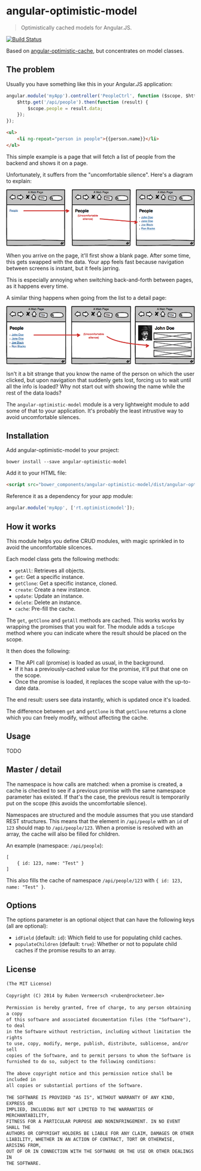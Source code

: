 # angular-optimistic-model

> Optimistically cached models for Angular.JS.

[![Build Status](https://travis-ci.org/rubenv/angular-optimistic-model.png?branch=master)](https://travis-ci.org/rubenv/angular-optimistic-model)

Based on [angular-optimistic-cache](https://github.com/rubenv/angular-optimistic-cache), but concentrates on model classes.

## The problem
Usually you have something like this in your Angular.JS application:

```js
angular.module('myApp').controller('PeopleCtrl', function ($scope, $http) {
    $http.get('/api/people').then(function (result) {
        $scope.people = result.data;
    });
});
```

```html
<ul>
    <li ng-repeat="person in people">{{person.name}}</li>
</ul>
```

This simple example is a page that will fetch a list of people from the backend and shows it on a page.

Unfortunately, it suffers from the "uncomfortable silence". Here's a diagram to explain:

![Uncomfortable silence in lists](diagrams/page-load.png)

When you arrive on the page, it'll first show a blank page. After some time, this gets swapped with the data. Your app feels fast because navigation between screens is instant, but it feels jarring.

This is especially annoying when switching back-and-forth between pages, as it happens every time.

A similar thing happens when going from the list to a detail page:

![Uncomfortable silence in lists](diagrams/master-detail.png)

Isn't it a bit strange that you know the name of the person on which the user clicked, but upon navigation that suddenly gets lost, forcing us to wait until all the info is loaded? Why not start out with showing the name while the rest of the data loads?

The `angular-optimistic-model` module is a very lightweight module to add some of that to your application. It's probably the least intrustive way to avoid uncomfortable silences.

## Installation
Add angular-optimistic-model to your project:

```
bower install --save angular-optimistic-model
```

Add it to your HTML file:

```html
<script src="bower_components/angular-optimistic-model/dist/angular-optimistic-model.min.js"></script>
```

Reference it as a dependency for your app module:

```js
angular.module('myApp', ['rt.optimisticmodel']);
```

## How it works

This module helps you define CRUD modules, with magic sprinkled in to avoid the uncomfortable silcences.

Each model class gets the following methods:

* `getAll`: Retrieves all objects.
* `get`: Get a specific instance.
* `getClone`: Get a specific instance, cloned.
* `create`: Create a new instance.
* `update`: Update an instance.
* `delete`: Delete an instance.
* `cache`: Pre-fill the cache.

The `get`, `getClone` and `getAll` methods are cached. This works works by wrapping the promises that you wait for. The module adds a `toScope` method where you can indicate where the result should be placed on the scope.

It then does the following:

* The API call (promise) is loaded as usual, in the background.
* If it has a previously-cached value for the promise, it'll put that one on the scope.
* Once the promise is loaded, it replaces the scope value with the up-to-date data.

The end result: users see data instantly, which is updated once it's loaded.

The difference between `get` and `getClone` is that `getClone` returns a clone which you can freely modify, without affecting the cache.

## Usage

TODO


## Master / detail

The namespace is how calls are matched: when a promise is created, a cache is checked to see if a previous promise with the same namespace parameter has existed. If that's the case, the previous result is temporarily put on the scope (this avoids the uncomfortable silence).

Namespaces are structured and the module assumes that you use standard REST structures. This means that the element in `/api/people` with an `id` of `123` should map to `/api/people/123`. When a promise is resolved with an array, the cache will also be filled for children.

An example (namespace: `/api/people`):

```
[
    { id: 123, name: "Test" }
]
```

This also fills the cache of namespace `/api/people/123` with `{ id: 123, name: "Test" }`.

## Options

The options parameter is an optional object that can have the following keys (all are optional):

* `idField` (default: `id`): Which field to use for populating child caches.
* `populateChildren` (default: `true`): Whether or not to populate child caches if the promise results to an array.

## License 

    (The MIT License)

    Copyright (C) 2014 by Ruben Vermeersch <ruben@rocketeer.be>

    Permission is hereby granted, free of charge, to any person obtaining a copy
    of this software and associated documentation files (the "Software"), to deal
    in the Software without restriction, including without limitation the rights
    to use, copy, modify, merge, publish, distribute, sublicense, and/or sell
    copies of the Software, and to permit persons to whom the Software is
    furnished to do so, subject to the following conditions:

    The above copyright notice and this permission notice shall be included in
    all copies or substantial portions of the Software.

    THE SOFTWARE IS PROVIDED "AS IS", WITHOUT WARRANTY OF ANY KIND, EXPRESS OR
    IMPLIED, INCLUDING BUT NOT LIMITED TO THE WARRANTIES OF MERCHANTABILITY,
    FITNESS FOR A PARTICULAR PURPOSE AND NONINFRINGEMENT. IN NO EVENT SHALL THE
    AUTHORS OR COPYRIGHT HOLDERS BE LIABLE FOR ANY CLAIM, DAMAGES OR OTHER
    LIABILITY, WHETHER IN AN ACTION OF CONTRACT, TORT OR OTHERWISE, ARISING FROM,
    OUT OF OR IN CONNECTION WITH THE SOFTWARE OR THE USE OR OTHER DEALINGS IN
    THE SOFTWARE.
